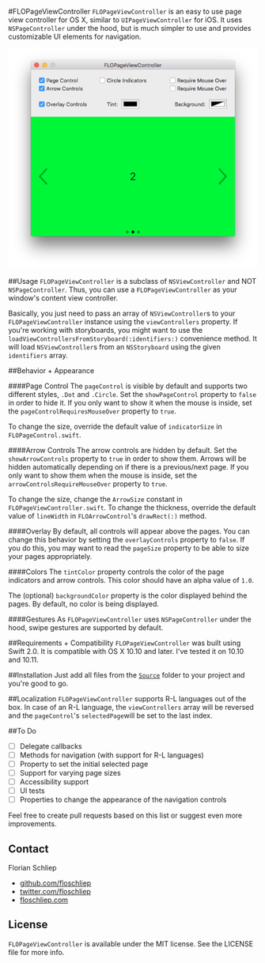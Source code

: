 #FLOPageViewController
`FLOPageViewController` is an easy to use page view controller for OS X, similar to `UIPageViewController` for iOS. It uses `NSPageController` under the hood, but is much simpler to use and provides customizable UI elements for navigation.

![](screenshot.png)

##Usage
`FLOPageViewController` is a subclass of `NSViewController` and NOT `NSPageController`. Thus, you can use a `FLOPageViewController` as your window's content view controller.

Basically, you just need to pass an array of `NSViewController`s to your `FLOPageViewController` instance using the `viewControllers` property.
If you're working with storyboards,  you might want to use the `loadViewControllersFromStoryboard(:identifiers:)` convenience method. It will load `NSViewController`s from an `NSStoryboard` using the given `identifiers` array.

##Behavior + Appearance

####Page Control
The `pageControl` is visible by default and supports two different styles, `.Dot` and `.Circle`. Set the `showPageControl` property to `false` in order to hide it. If you only want to show it when the mouse is inside, set the `pageControlRequiresMouseOver` property to `true`.

To change the size, override the default value of `indicatorSize` in `FLOPageControl.swift`.

####Arrow Controls
The arrow controls are hidden by default. Set the `showArrowControls` property to `true` in order to show them. Arrows will be hidden automatically depending on if there is a previous/next page. If you only want to show them when the mouse is inside, set the `arrowControlsRequireMouseOver` property to `true`.

To change the size, change the `ArrowSize` constant in `FLOPageViewController.swift`. To change the thickness, override the default value of `lineWidth` in `FLOArrowControl`'s `drawRect(:)` method.

####Overlay
By default, all controls will appear above the pages. You can change this behavior by setting the `overlayControls` property to `false`. If you do this, you may want to read the `pageSize` property to be able to size your pages appropriately.

####Colors
The `tintColor` property controls the color of the page indicators and arrow controls. This color should have an alpha value of `1.0`.

The (optional) `backgroundColor` property is the color displayed behind the pages. By default, no color is being displayed.

####Gestures
As `FLOPageViewController` uses `NSPageController` under the hood, swipe gestures are supported by default.

##Requirements + Compatibility
`FLOPageViewController` was built using Swift 2.0. It is compatible with OS X 10.10 and later. I've tested it on 10.10 and 10.11.

##Installation
Just add all files from the [`Source`](Source/) folder to your project and you're good to go.

##Localization
`FLOPageViewController` supports R-L languages out of the box. In case of an R-L language, the `viewControllers` array will be reversed and the `pageControl`'s `selectedPage`will be set to the last index.

##To Do
- [ ] Delegate callbacks
- [ ] Methods for navigation (with support for R-L languages)
- [ ] Property to set the initial selected page
- [ ] Support for varying page sizes
- [ ] Accessibility support
- [ ] UI tests
- [ ] Properties to change the appearance of the navigation controls

Feel free to create pull requests based on this list or suggest even more improvements.

## Contact
Florian Schliep

- [github.com/floschliep](https://github.com/floschliep)
- [twitter.com/floschliep](https://twitter.com/floschliep)
- [floschliep.com](http://floschliep.com)

## License
`FLOPageViewController` is available under the MIT license. See the LICENSE file for more info.

